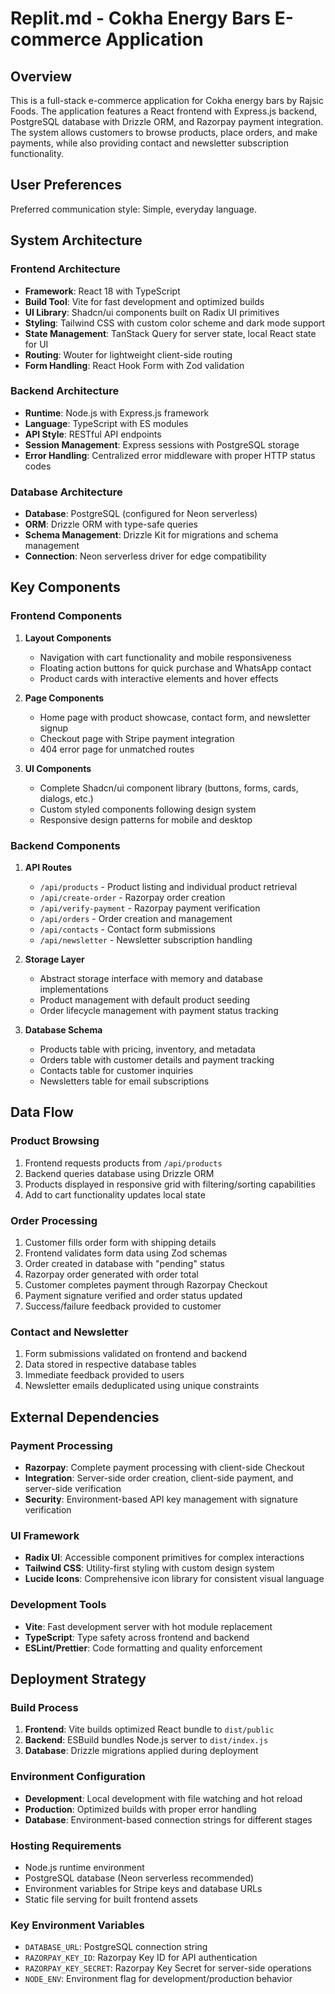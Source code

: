 # Replit.md - Cokha Energy Bars E-commerce Application

## Overview

This is a full-stack e-commerce application for Cokha energy bars by Rajsic Foods. The application features a React frontend with Express.js backend, PostgreSQL database with Drizzle ORM, and Razorpay payment integration. The system allows customers to browse products, place orders, and make payments, while also providing contact and newsletter subscription functionality.

## User Preferences

Preferred communication style: Simple, everyday language.

## System Architecture

### Frontend Architecture
- **Framework**: React 18 with TypeScript
- **Build Tool**: Vite for fast development and optimized builds
- **UI Library**: Shadcn/ui components built on Radix UI primitives
- **Styling**: Tailwind CSS with custom color scheme and dark mode support
- **State Management**: TanStack Query for server state, local React state for UI
- **Routing**: Wouter for lightweight client-side routing
- **Form Handling**: React Hook Form with Zod validation

### Backend Architecture
- **Runtime**: Node.js with Express.js framework
- **Language**: TypeScript with ES modules
- **API Style**: RESTful API endpoints
- **Session Management**: Express sessions with PostgreSQL storage
- **Error Handling**: Centralized error middleware with proper HTTP status codes

### Database Architecture
- **Database**: PostgreSQL (configured for Neon serverless)
- **ORM**: Drizzle ORM with type-safe queries
- **Schema Management**: Drizzle Kit for migrations and schema management
- **Connection**: Neon serverless driver for edge compatibility

## Key Components

### Frontend Components
1. **Layout Components**
   - Navigation with cart functionality and mobile responsiveness
   - Floating action buttons for quick purchase and WhatsApp contact
   - Product cards with interactive elements and hover effects

2. **Page Components**
   - Home page with product showcase, contact form, and newsletter signup
   - Checkout page with Stripe payment integration
   - 404 error page for unmatched routes

3. **UI Components**
   - Complete Shadcn/ui component library (buttons, forms, cards, dialogs, etc.)
   - Custom styled components following design system
   - Responsive design patterns for mobile and desktop

### Backend Components
1. **API Routes**
   - `/api/products` - Product listing and individual product retrieval
   - `/api/create-order` - Razorpay order creation
   - `/api/verify-payment` - Razorpay payment verification
   - `/api/orders` - Order creation and management
   - `/api/contacts` - Contact form submissions
   - `/api/newsletter` - Newsletter subscription handling

2. **Storage Layer**
   - Abstract storage interface with memory and database implementations
   - Product management with default product seeding
   - Order lifecycle management with payment status tracking

3. **Database Schema**
   - Products table with pricing, inventory, and metadata
   - Orders table with customer details and payment tracking
   - Contacts table for customer inquiries
   - Newsletters table for email subscriptions

## Data Flow

### Product Browsing
1. Frontend requests products from `/api/products`
2. Backend queries database using Drizzle ORM
3. Products displayed in responsive grid with filtering/sorting capabilities
4. Add to cart functionality updates local state

### Order Processing
1. Customer fills order form with shipping details
2. Frontend validates form data using Zod schemas
3. Order created in database with "pending" status
4. Razorpay order generated with order total
5. Customer completes payment through Razorpay Checkout
6. Payment signature verified and order status updated
7. Success/failure feedback provided to customer

### Contact and Newsletter
1. Form submissions validated on frontend and backend
2. Data stored in respective database tables
3. Immediate feedback provided to users
4. Newsletter emails deduplicated using unique constraints

## External Dependencies

### Payment Processing
- **Razorpay**: Complete payment processing with client-side Checkout
- **Integration**: Server-side order creation, client-side payment, and server-side verification
- **Security**: Environment-based API key management with signature verification

### UI Framework
- **Radix UI**: Accessible component primitives for complex interactions
- **Tailwind CSS**: Utility-first styling with custom design system
- **Lucide Icons**: Comprehensive icon library for consistent visual language

### Development Tools
- **Vite**: Fast development server with hot module replacement
- **TypeScript**: Type safety across frontend and backend
- **ESLint/Prettier**: Code formatting and quality enforcement

## Deployment Strategy

### Build Process
1. **Frontend**: Vite builds optimized React bundle to `dist/public`
2. **Backend**: ESBuild bundles Node.js server to `dist/index.js`
3. **Database**: Drizzle migrations applied during deployment

### Environment Configuration
- **Development**: Local development with file watching and hot reload
- **Production**: Optimized builds with proper error handling
- **Database**: Environment-based connection strings for different stages

### Hosting Requirements
- Node.js runtime environment
- PostgreSQL database (Neon serverless recommended)
- Environment variables for Stripe keys and database URLs
- Static file serving for built frontend assets

### Key Environment Variables
- `DATABASE_URL`: PostgreSQL connection string
- `RAZORPAY_KEY_ID`: Razorpay Key ID for API authentication
- `RAZORPAY_KEY_SECRET`: Razorpay Key Secret for server-side operations
- `NODE_ENV`: Environment flag for development/production behavior